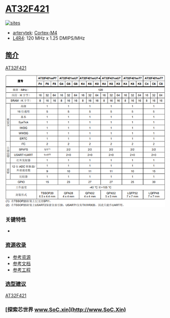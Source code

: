 ﻿# [AT32F421](https://github.com/SoCXin/AT32F421)

[![sites](http://182.61.61.133/link/resources/SoC.png)](http://www.SoC.Xin)

* [arterytek](https://www.arterytek.com/cn/index.jsp): [Cortex-M4](https://github.com/SoCXin/Cortex)
* [L4R4](https://github.com/SoCXin/Level): 120 MHz x 1.25 DMIPS/MHz

## [简介](https://github.com/SoCXin/AT32F421/wiki)

[AT32F421](https://github.com/SoCXin/AT32F421)

[![sites](docs/AT32F421.png)](https://www.silabs.com/mcu/8-bit/efm8-busy-bee)

### 关键特性

*


### [资源收录](https://github.com/SoCXin/AT32F421)

* [参考资源](src/)
* [参考文档](docs/)
* [参考工程](project/)


### [选型建议](https://github.com/SoCXin)

[AT32F421](https://github.com/SoCXin/AT32F421)

### [探索芯世界 www.SoC.xin](http://www.SoC.Xin)
